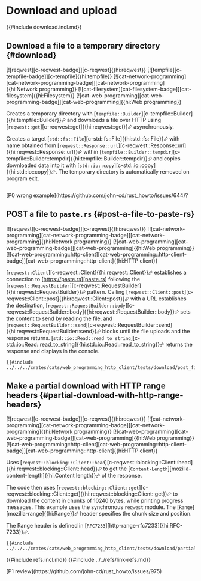# Download and upload

{{#include download.incl.md}}

## Download a file to a temporary directory {#download}

[![reqwest][c-reqwest-badge]][c-reqwest]{{hi:reqwest}} [![tempfile][c-tempfile-badge]][c-tempfile]{{hi:tempfile}} [![cat-network-programming][cat-network-programming-badge]][cat-network-programming]{{hi:Network programming}} [![cat-filesystem][cat-filesystem-badge]][cat-filesystem]{{hi:Filesystem}} [![cat-web-programming][cat-web-programming-badge]][cat-web-programming]{{hi:Web programming}}

Creates a temporary directory with [`tempfile::Builder`][c-tempfile::Builder]{{hi:tempfile::Builder}}⮳ and downloads a file over HTTP using [`reqwest::get`][c-reqwest::get]{{hi:reqwest::get}}⮳ asynchronously.

Creates a target [`std::fs::File`][c-std::fs::File]{{hi:std::fs::File}}⮳ with name obtained from [`reqwest::Response::url`][c-reqwest::Response::url]{{hi:reqwest::Response::url}}⮳ within
[`tempfile::Builder::tempdir`][c-tempfile::Builder::tempdir]{{hi:tempfile::Builder::tempdir}}⮳ and copies downloaded data into it with [`std::io::copy`][c-std::io::copy]{{hi:std::io::copy}}⮳. The temporary directory is automatically removed on program exit.

```rust,editable
```

<div class="hidden">
[P0 wrong example](https://github.com/john-cd/rust_howto/issues/644)?
</div>

## POST a file to `paste.rs` {#post-a-file-to-paste-rs}

[![reqwest][c-reqwest-badge]][c-reqwest]{{hi:reqwest}} [![cat-network-programming][cat-network-programming-badge]][cat-network-programming]{{hi:Network programming}} [![cat-web-programming][cat-web-programming-badge]][cat-web-programming]{{hi:Web programming}} [![cat-web-programming::http-client][cat-web-programming::http-client-badge]][cat-web-programming::http-client]{{hi:HTTP client}}

[`reqwest::Client`][c-reqwest::Client]{{hi:reqwest::Client}}⮳ establishes a connection to [https://paste.rs][paste.rs] following the [`reqwest::RequestBuilder`][c-reqwest::RequestBuilder]{{hi:reqwest::RequestBuilder}}⮳ pattern. Calling [`reqwest::Client::post`][c-reqwest::Client::post]{{hi:reqwest::Client::post}}⮳ with a URL establishes the destination, [`reqwest::RequestBuilder::body`][c-reqwest::RequestBuilder::body]{{hi:reqwest::RequestBuilder::body}}⮳ sets the content to send by reading the file, and [`reqwest::RequestBuilder::send`][c-reqwest::RequestBuilder::send]{{hi:reqwest::RequestBuilder::send}}⮳ blocks until the file uploads and the response returns. [`std::io::Read::read_to_string`][c-std::io::Read::read_to_string]{{hi:std::io::Read::read_to_string}}⮳ returns the response and displays in the console.

```rust,editable
{{#include ../../../crates/cats/web_programming_http_client/tests/download/post_file.rs:example}}
```

## Make a partial download with HTTP range headers {#partial-download-with-http-range-headers}

[![reqwest][c-reqwest-badge]][c-reqwest]{{hi:reqwest}} [![cat-network-programming][cat-network-programming-badge]][cat-network-programming]{{hi:Network programming}} [![cat-web-programming][cat-web-programming-badge]][cat-web-programming]{{hi:Web programming}} [![cat-web-programming::http-client][cat-web-programming::http-client-badge]][cat-web-programming::http-client]{{hi:HTTP client}}

Uses [`reqwest::blocking::Client::head`][c-reqwest::blocking::Client::head]{{hi:reqwest::blocking::Client::head}}⮳ to get the [`Content-Length`][mozilla-content-length]{{hi:Content length}}⮳ of the response.

The code then uses [`reqwest::blocking::Client::get`][c-reqwest::blocking::Client::get]{{hi:reqwest::blocking::Client::get}}⮳ to download the content in chunks of 10240 bytes, while printing progress messages. This example uses the synchronous `reqwest` module. The [`Range`][mozilla-range]{{hi:Range}}⮳ header specifies the chunk size and position.

The Range header is defined in [`RFC7233`][http-range-rfc7233]{{hi:RFC-7233}}⮳.

```rust,editable
{{#include ../../../crates/cats/web_programming_http_client/tests/download/partial.rs:example}}
```

{{#include refs.incl.md}}
{{#include ../../refs/link-refs.md}}

<div class="hidden">
[P1 review](https://github.com/john-cd/rust_howto/issues/975)

</div>
